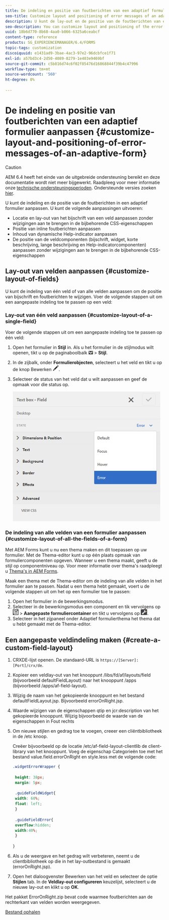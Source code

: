 ```yaml
---
title: De indeling en positie van foutberichten van een adaptief formulier aanpassen
seo-title: Customize layout and positioning of error messages of an adaptive form
description: U kunt de lay-out en de positie van de foutberichten van een adaptief for aanpassen.
seo-description: You can customize layout and positioning of the error messages of an adaptive for.
uuid: 18b6d770-8b68-4aa0-b866-6325a6ceabcf
content-type: reference
products: SG_EXPERIENCEMANAGER/6.4/FORMS
topic-tags: customization
discoiquuid: e1431ad9-3bae-4ac3-97e2-96dcbfce1f71
exl-id: a57bd3c4-2d50-4089-8279-1e403e9469bf
source-git-commit: c5b816d74c6f02f85476d16868844f39b4c47996
workflow-type: tm+mt
source-wordcount: '560'
ht-degree: 0%

---
```


# De indeling en positie van foutberichten van een adaptief formulier aanpassen {#customize-layout-and-positioning-of-error-messages-of-an-adaptive-form}

>[!CAUTION]
>
>AEM 6.4 heeft het einde van de uitgebreide ondersteuning bereikt en deze documentatie wordt niet meer bijgewerkt. Raadpleeg voor meer informatie onze [technische ondersteuningsperioden](https://helpx.adobe.com/support/programs/eol-matrix.html). Ondersteunde versies zoeken [hier](https://experienceleague.adobe.com/docs/).

U kunt de indeling en de positie van de foutberichten in een adaptief formulier aanpassen. U kunt de volgende aanpassingen uitvoeren:

* Locatie en lay-out van het bijschrift van een veld aanpassen zonder wijzigingen aan te brengen in de bijbehorende CSS-eigenschappen
* Positie van inline foutberichten aanpassen
* Inhoud van dynamische Help-indicator aanpassen
* De positie van de veldcomponenten (bijschrift, widget, korte beschrijving, lange beschrijving en Help-indicatorcomponenten) aanpassen zonder wijzigingen aan te brengen in de bijbehorende CSS-eigenschappen

## Lay-out van velden aanpassen {#customize-layout-of-fields}

U kunt de indeling van één veld of van alle velden aanpassen om de positie van bijschrift en foutberichten te wijzigen. Voer de volgende stappen uit om een aangepaste indeling toe te passen op een veld:

### Lay-out van één veld aanpassen {#customize-layout-of-a-single-field}

Voer de volgende stappen uit om een aangepaste indeling toe te passen op één veld:

1. Open het formulier in **Stijl** in. Als u het formulier in de stijlmodus wilt openen, tikt u op de paginaboolbalk ![canvas-drop-down](assets/canvas-drop-down.png) > **Stijl**.
1. In de zijbalk, onder **Formulierobjecten**, selecteert u het veld en tikt u op de knop Bewerken ![bewerken, knop](assets/edit-button.png).
1. Selecteer de status van het veld dat u wilt aanpassen en geef de opmaak voor die status op.

   ![Inline opmaak van een veld opgeven](assets/edit-error-state.png)

### De indeling van alle velden van een formulier aanpassen {#customize-layout-of-all-the-fields-of-a-form}

Met AEM Forms kunt u nu een thema maken en dit toepassen op uw formulier. Met de Thema-editor kunt u op één plaats opmaak van formuliercomponenten opgeven. Wanneer u een thema maakt, geeft u de stijl op componentniveau op. Voor meer informatie over thema&#39;s raadpleegt u [Thema&#39;s in AEM Forms](/help/forms/using/themes.md).

Maak een thema met de Thema-editor om de indeling van alle velden in het formulier aan te passen. Nadat u een thema hebt gemaakt, voert u de volgende stappen uit om het op een formulier toe te passen:

1. Open het formulier in de bewerkingsmodus.
1. Selecteer in de bewerkingsmodus een component en tik vervolgens op ![op veldniveau](assets/field-level.png) > **Aangepaste formuliercontainer** en tikt u vervolgens op ![cmppr](assets/cmppr.png).
1. Selecteer in het zijpaneel onder Adaptief formulierthema het thema dat u hebt gemaakt met de Thema-editor.

## Een aangepaste veldindeling maken {#create-a-custom-field-layout}

1. CRXDE-lijst openen. De standaard-URL is `https://[Server]:[Port]/crx/de`.
1. Kopieer een veldlay-out van het knooppunt /libs/fd/af/layouts/field (bijvoorbeeld defaultFieldLayout) naar het knooppunt /apps (bijvoorbeeld /apps/af-field-layout).
1. Wijzig de naam van het gekopieerde knooppunt en het bestand defaultFieldLayout.jsp. Bijvoorbeeld errorOnRight.jsp.

1. Waarde wijzigen van de eigenschappen qtip en jcr:description van het gekopieerde knooppunt. Wijzig bijvoorbeeld de waarde van de eigenschappen in Fout rechts

1. Om nieuwe stijlen en gedrag toe te voegen, creeer een cliëntbibliotheek in de /etc knoop.

   Creëer bijvoorbeeld op de locatie /etc/af-field-layout-clientlib de client-library van het knooppunt. Voeg de eigenschap Categorieën toe met het bestand value.field.errorOnRight en style.less met de volgende code:

   ```css
   .widgetErrorWrapper {
   
    height: 38px;
    margin: 5px;
   
    .guideFieldWidget{
    width: 60%;
    float: left; 
    }
   
    .guideFieldError{
    overflow:hidden;
    width:40%; 
    }
   
   }
   ```

1. Als u de weergave en het gedrag wilt verbeteren, neemt u de clientbibliotheek op die in het lay-outbestand is gemaakt (errorOnRight.jsp).
1. Open het dialoogvenster Bewerken van het veld en selecteer de optie **Stijlen** tab. In de **Veldlay-out configureren** keuzelijst, selecteert u de nieuwe lay-out en klikt u op **OK**.

Het pakket ErrorOnRight.zip bevat code waarmee foutberichten aan de rechterkant van velden worden weergegeven.

[Bestand ophalen](assets/erroronright.zip)
